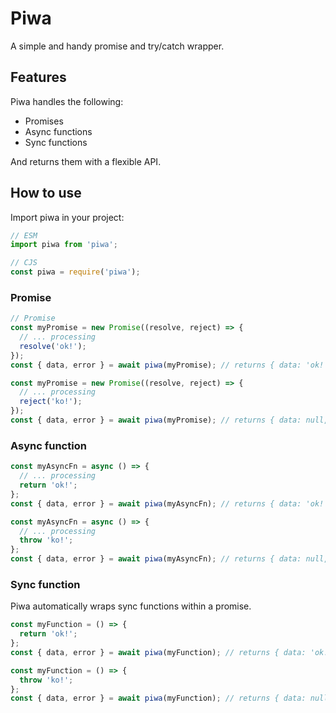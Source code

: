 # Piwa

A simple and handy promise and try/catch wrapper.

## Features

Piwa handles the following:

- Promises
- Async functions
- Sync functions

And returns them with a flexible API.

## How to use

Import piwa in your project:

```ts
// ESM
import piwa from 'piwa';

// CJS
const piwa = require('piwa');
```

### Promise

```ts
// Promise
const myPromise = new Promise((resolve, reject) => {
  // ... processing
  resolve('ok!');
});
const { data, error } = await piwa(myPromise); // returns { data: 'ok!', error: null }

const myPromise = new Promise((resolve, reject) => {
  // ... processing
  reject('ko!');
});
const { data, error } = await piwa(myPromise); // returns { data: null, error: 'ko!' }
```

### Async function

```ts
const myAsyncFn = async () => {
  // ... processing
  return 'ok!';
};
const { data, error } = await piwa(myAsyncFn); // returns { data: 'ok!', error: null }

const myAsyncFn = async () => {
  // ... processing
  throw 'ko!';
};
const { data, error } = await piwa(myAsyncFn); // returns { data: null, error: Error }
```

### Sync function

Piwa automatically wraps sync functions within a promise.

```ts
const myFunction = () => {
  return 'ok!';
};
const { data, error } = await piwa(myFunction); // returns { data: 'ok!', error: null }

const myFunction = () => {
  throw 'ko!';
};
const { data, error } = await piwa(myFunction); // returns { data: null, error: Error }
```
